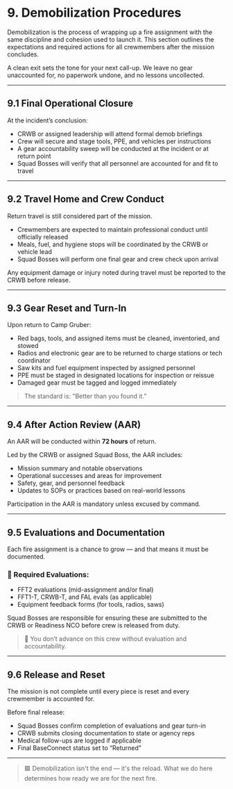 # 9. Demobilization Procedures

Demobilization is the process of wrapping up a fire assignment with the same discipline and cohesion used to launch it. This section outlines the expectations and required actions for all crewmembers after the mission concludes.

A clean exit sets the tone for your next call-up. We leave no gear unaccounted for, no paperwork undone, and no lessons uncollected.

---

## 9.1 Final Operational Closure

At the incident’s conclusion:

- CRWB or assigned leadership will attend formal demob briefings
- Crew will secure and stage tools, PPE, and vehicles per instructions
- A gear accountability sweep will be conducted at the incident or at return point
- Squad Bosses will verify that all personnel are accounted for and fit to travel

---

## 9.2 Travel Home and Crew Conduct

Return travel is still considered part of the mission.

- Crewmembers are expected to maintain professional conduct until officially released
- Meals, fuel, and hygiene stops will be coordinated by the CRWB or vehicle lead
- Squad Bosses will perform one final gear and crew check upon arrival

Any equipment damage or injury noted during travel must be reported to the CRWB before release.

---

## 9.3 Gear Reset and Turn-In

Upon return to Camp Gruber:

- Red bags, tools, and assigned items must be cleaned, inventoried, and stowed
- Radios and electronic gear are to be returned to charge stations or tech coordinator
- Saw kits and fuel equipment inspected by assigned personnel
- PPE must be staged in designated locations for inspection or reissue
- Damaged gear must be tagged and logged immediately

> The standard is: "Better than you found it.”

---

## 9.4 After Action Review (AAR)

An AAR will be conducted within **72 hours** of return.

Led by the CRWB or assigned Squad Boss, the AAR includes:

- Mission summary and notable observations
- Operational successes and areas for improvement
- Safety, gear, and personnel feedback
- Updates to SOPs or practices based on real-world lessons

Participation in the AAR is mandatory unless excused by command.

---

## 9.5 Evaluations and Documentation

Each fire assignment is a chance to grow — and that means it must be documented.

### 🔹 Required Evaluations:
- FFT2 evaluations (mid-assignment and/or final)
- FFT1-T, CRWB-T, and FAL evals (as applicable)
- Equipment feedback forms (for tools, radios, saws)

Squad Bosses are responsible for ensuring these are submitted to the CRWB or Readiness NCO before crew is released from duty.

> 🔸 You don’t advance on this crew without evaluation and accountability.

---

## 9.6 Release and Reset

The mission is not complete until every piece is reset and every crewmember is accounted for.

Before final release:
- Squad Bosses confirm completion of evaluations and gear turn-in
- CRWB submits closing documentation to state or agency reps
- Medical follow-ups are logged if applicable
- Final BaseConnect status set to “Returned”

---

> 🟩 Demobilization isn't the end — it's the reload. What we do here determines how ready we are for the next fire.

